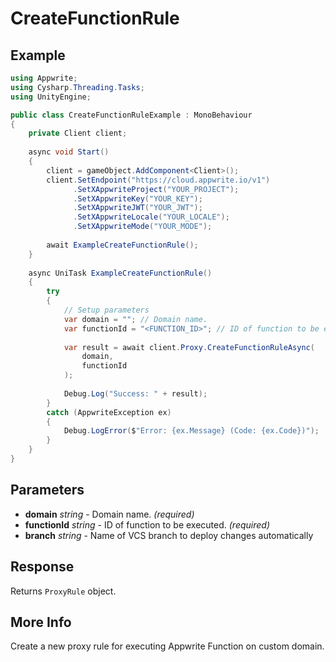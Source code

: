 # CreateFunctionRule

## Example

```csharp
using Appwrite;
using Cysharp.Threading.Tasks;
using UnityEngine;

public class CreateFunctionRuleExample : MonoBehaviour
{
    private Client client;
    
    async void Start()
    {
        client = gameObject.AddComponent<Client>();
        client.SetEndpoint("https://cloud.appwrite.io/v1")
              .SetXAppwriteProject("YOUR_PROJECT");
              .SetXAppwriteKey("YOUR_KEY");
              .SetXAppwriteJWT("YOUR_JWT");
              .SetXAppwriteLocale("YOUR_LOCALE");
              .SetXAppwriteMode("YOUR_MODE");
        
        await ExampleCreateFunctionRule();
    }
    
    async UniTask ExampleCreateFunctionRule()
    {
        try
        {
            // Setup parameters
            var domain = ""; // Domain name.
            var functionId = "<FUNCTION_ID>"; // ID of function to be executed.
            
            var result = await client.Proxy.CreateFunctionRuleAsync(
                domain,
                functionId
            );
            
            Debug.Log("Success: " + result);
        }
        catch (AppwriteException ex)
        {
            Debug.LogError($"Error: {ex.Message} (Code: {ex.Code})");
        }
    }
}
```

## Parameters

- **domain** *string* - Domain name. *(required)*
- **functionId** *string* - ID of function to be executed. *(required)*
- **branch** *string* - Name of VCS branch to deploy changes automatically

## Response

Returns `ProxyRule` object.
## More Info

Create a new proxy rule for executing Appwrite Function on custom domain.
